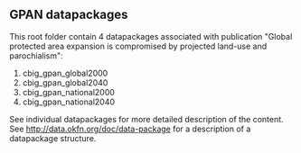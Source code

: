 ## GPAN datapackages

This root folder contain 4 datapackages associated with publication "Global protected area expansion is compromised by projected land-use and parochialism":

1. cbig_gpan_global2000
2. cbig_gpan_global2040
3. cbig_gpan_national2000
4. cbig_gpan_national2040

See individual datapackages for more detailed description of the content. See http://data.okfn.org/doc/data-package for a description of a datapackage structure.   